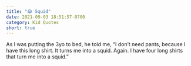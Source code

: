 ```yaml
---
title: "😂 Squid"
date: 2021-09-03 18:51:57-0700
category: Kid Quotes
short: true
---
```


As I was putting the 3yo to bed, he told me, “I don’t need pants, because I have this long shirt. It turns me into a squid. Again. I have four long shirts that turn me into a squid.”
